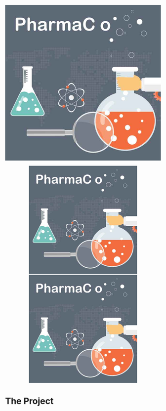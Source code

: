 ![alt text](/pharmaco.jpg)

<p align="center">
  <img src="/pharmaco.jpg" width="350" title="hover text">
  <img src="/pharmaco.jpg" width="350" alt="accessibility text">
</p>

# The Project